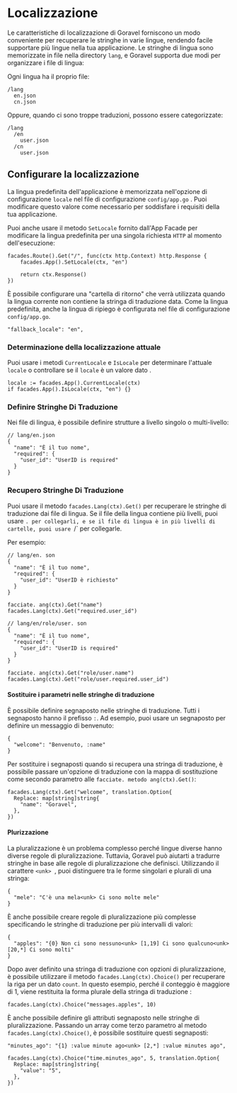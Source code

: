 # Localizzazione

Le caratteristiche di localizzazione di Goravel forniscono un modo conveniente per recuperare le stringhe in varie lingue, rendendo facile
supportare più lingue nella tua applicazione. Le stringhe di lingua sono memorizzate in file nella directory `lang`, e
Goravel supporta due modi per organizzare i file di lingua:

Ogni lingua ha il proprio file:

```
/lang
  en.json
  cn.json
```

Oppure, quando ci sono troppe traduzioni, possono essere categorizzate:

```
/lang
  /en
    user.json
  /cn
    user.json
```

## Configurare la localizzazione

La lingua predefinita dell'applicazione è memorizzata nell'opzione di configurazione `locale` nel file di configurazione `config/app.go`
. Puoi modificare questo valore come necessario per soddisfare i requisiti della tua applicazione.

Puoi anche usare il metodo `SetLocale` fornito dall'App Facade per modificare la lingua predefinita per una singola richiesta `HTTP`
al momento dell'esecuzione:

```
facades.Route().Get("/", func(ctx http.Context) http.Response {
    facades.App().SetLocale(ctx, "en")

    return ctx.Response()
})
```

È possibile configurare una "cartella di ritorno" che verrà utilizzata quando la lingua corrente non contiene la stringa di traduzione
data. Come la lingua predefinita, anche la lingua di ripiego è configurata nel file di configurazione `config/app.go`.

```
"fallback_locale": "en",
```

### Determinazione della localizzazione attuale

Puoi usare i metodi `CurrentLocale` e `IsLocale` per determinare l'attuale `locale` o controllare se il `locale` è un valore dato
.

```
locale := facades.App().CurrentLocale(ctx)
if facades.App().IsLocale(ctx, "en") {}
```

### Definire Stringhe Di Traduzione

Nei file di lingua, è possibile definire strutture a livello singolo o multi-livello:

```
// lang/en.json
{
  "name": "È il tuo nome",
  "required": {
    "user_id": "UserID is required"
  }
}
```

### Recupero Stringhe Di Traduzione

Puoi usare il metodo `facades.Lang(ctx).Get()` per recuperare le stringhe di traduzione dai file di lingua. Se il file della lingua
contiene più livelli, puoi usare `. per collegarli, e se il file di lingua è in più livelli di
cartelle, puoi usare `/\` per collegarle.

Per esempio:

```
// lang/en. son
{
  "name": "È il tuo nome",
  "required": {
    "user_id": "UserID è richiesto"
  }
}

facciate. ang(ctx).Get("name")
facades.Lang(ctx).Get("required.user_id")

// lang/en/role/user. son
{
  "name": "È il tuo nome",
  "required": {
    "user_id": "UserID is required"
  }
}

facciate. ang(ctx).Get("role/user.name")
facades.Lang(ctx).Get("role/user.required.user_id")
```

#### Sostituire i parametri nelle stringhe di traduzione

È possibile definire segnaposto nelle stringhe di traduzione. Tutti i segnaposto hanno il prefisso `:`. Ad esempio, puoi usare un segnaposto
per definire un messaggio di benvenuto:

```
{
  "welcome": "Benvenuto, :name"
}
```

Per sostituire i segnaposti quando si recupera una stringa di traduzione, è possibile passare un'opzione di traduzione con la mappa di sostituzione
come secondo parametro alle `facciate. metodo ang(ctx).Get()`:

```
facades.Lang(ctx).Get("welcome", translation.Option{
  Replace: map[string]string{
    "name": "Goravel",
  },
})
```

#### Plurizzazione

La pluralizzazione è un problema complesso perché lingue diverse hanno diverse regole di pluralizzazione. Tuttavia, Goravel può
aiutarti a tradurre stringhe in base alle regole di pluralizzazione che definisci. Utilizzando il carattere `<unk> `, puoi distinguere
tra le forme singolari e plurali di una stringa:

```
{
  "mele": "C'è una mela<unk> Ci sono molte mele"
}
```

È anche possibile creare regole di pluralizzazione più complesse specificando le stringhe di traduzione per più intervalli di valori:

```
{
  "apples": "{0} Non ci sono nessuno<unk> [1,19] Ci sono qualcuno<unk> [20,*] Ci sono molti"
}
```

Dopo aver definito una stringa di traduzione con opzioni di pluralizzazione, è possibile utilizzare il metodo `facades.Lang(ctx).Choice()` per
recuperare la riga per un dato `count`. In questo esempio, perché il conteggio è maggiore di 1, viene restituita la forma plurale della stringa di traduzione
:

```
facades.Lang(ctx).Choice("messages.apples", 10)
```

È anche possibile definire gli attributi segnaposto nelle stringhe di pluralizzazione. Passando un array come terzo parametro al metodo
`facades.Lang(ctx).Choice()`, è possibile sostituire questi segnaposti:

```
"minutes_ago": "{1} :value minute ago<unk> [2,*] :value minutes ago",

facades.Lang(ctx).Choice("time.minutes_ago", 5, translation.Option{
  Replace: map[string]string{
    "value": "5",
  },
})
```
